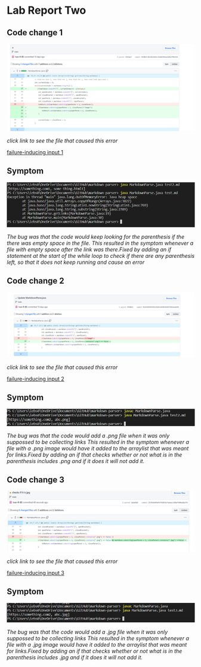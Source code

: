 #  Lab Report Two  

##  Code change 1
![](pictures/2.png)


*click link to see the file that caused this error*


[failure-inducing input 1](https://github.com/Ivan-R-BS/markdown-parser/edit/main/test.md)

## Symptom 

![](pictures/error1.png)

*The bug was that the code would keep looking for the parenthesis if the there was empty space in the file. This resulted in the symptom whenever a file with empty space after the link was there.Fixed by adding an if statement at the start of the while loop to check if there are any parenthesis left, so that it does not keep running and cause an error*


##  Code change 2
![](pictures/3.png)


*click link to see the file that caused this error*


[failure-inducing input 2](https://github.com/Ivan-R-BS/markdown-parser/edit/main/test2.md)

## Symptom 

![](pictures/error2.png)

*The bug was that the code would add a .png file when it was only suppossed to be collecting links This resulted in the symptom whenever a file with a .png image would have it added to the arraylist that was meant for links.Fixed by adding an if that checks whether or not what is in the parenthesis includes .png and if it does it will not add it.*

##  Code change 3
![](pictures/4.png)


*click link to see the file that caused this error*


[failure-inducing input 3](https://github.com/Ivan-R-BS/markdown-parser/edit/main/test3.md)

## Symptom 

![](pictures/error3.png)

*The bug was that the code would add a .jpg file when it was only suppossed to be collecting links This resulted in the symptom whenever a file with a .jpg image would have it added to the arraylist that was meant for links.Fixed by adding an if that checks whether or not what is in the parenthesis includes .jpg and if it does it will not add it.*

